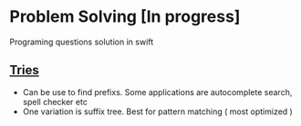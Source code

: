 # Problem Solving [In progress]
Programing questions solution in swift

## [Tries](https://github.com/osama10/Problem-Solving-In-Swift/tree/main/Tries)
- Can be use to find prefixs. Some applications are autocomplete search, spell checker etc
- One variation is suffix tree. Best for pattern matching ( most optimized ) 
